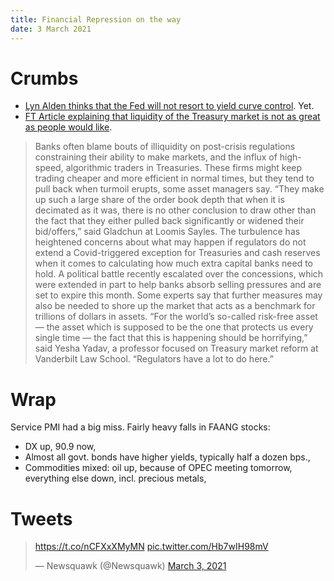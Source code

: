 ```yaml
---
title: Financial Repression on the way
date: 3 March 2021
---
```


# Crumbs

- [Lyn Alden thinks that the Fed will not resort to yield curve control](https://thesoundingline.com/lyn-alden-fed-wont-do-yield-curve-control-until-something-big-breaks/). Yet.
- [FT Article explaining that liquidity of the Treasury market is not as great as people would like](https://www.ft.com/content/1deec2b3-59d4-4f90-b752-fefd2a88b5b2). 
>  
> Banks often blame bouts of illiquidity on post-crisis regulations constraining their ability to make markets, and the influx of high-speed, algorithmic traders in Treasuries. These firms might keep trading cheaper and more efficient in normal times, but they tend to pull back when turmoil erupts, some asset managers say. “They make up such a large share of the order book depth that when it is decimated as it was, there is no other conclusion to draw other than the fact that they either pulled back significantly or widened their bid/offers,” said Gladchun at Loomis Sayles. The turbulence has heightened concerns about what may happen if regulators do not extend a Covid-triggered exception for Treasuries and cash reserves when it comes to calculating how much extra capital banks need to hold. A political battle recently escalated over the concessions, which were extended in part to help banks absorb selling pressures and are set to expire this month. Some experts say that further measures may also be needed to shore up the market that acts as a benchmark for trillions of dollars in assets. “For the world’s so-called risk-free asset — the asset which is supposed to be the one that protects us every single time — the fact that this is happening should be horrifying,” said Yesha Yadav, a professor focused on Treasury market reform at Vanderbilt Law School. “Regulators have a lot to do here.”  

# Wrap

Service PMI had a big miss.  Fairly heavy falls in FAANG stocks:

- DX up, 90.9 now,
- Almost all govt. bonds have higher yields, typically half a dozen bps.,
- Commodities mixed: oil up, because of OPEC meeting tomorrow, everything else down, incl. precious metals,

# Tweets
<blockquote class="twitter-tweet"><p lang="und" dir="ltr"><a href="https://t.co/nCFXxXMyMN">https://t.co/nCFXxXMyMN</a> <a href="https://t.co/Hb7wIH98mV">pic.twitter.com/Hb7wIH98mV</a></p>&mdash; Newsquawk (@Newsquawk) <a href="https://twitter.com/Newsquawk/status/1367185393473499147?ref_src=twsrc%5Etfw">March 3, 2021</a></blockquote> <script async src="https://platform.twitter.com/widgets.js" charset="utf-8"></script> 